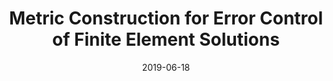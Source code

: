 ---
title: "Metric Construction for Error Control of Finite Element Solutions"
collection: talks
type: "Talk"
permalink: /talks/2019-Metric-Construction-for-Error-Control-of-Finite-Element-Solutions
date: 2019-06-18
venue: '2019 AIAA SciTech Forum'
location: "Dallas, USA"
---